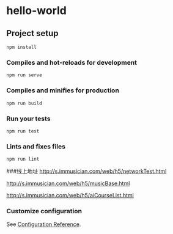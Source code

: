 # hello-world

## Project setup
```
npm install
```

### Compiles and hot-reloads for development
```
npm run serve
```

### Compiles and minifies for production
```
npm run build
```

### Run your tests
```
npm run test
```

### Lints and fixes files
```
npm run lint
```
###线上地址
http://s.immusician.com/web/h5/networkTest.html

http://s.immusician.com/web/h5/musicBase.html

http://s.immusician.com/web/h5/aiCourseList.html
### Customize configuration
See [Configuration Reference](https://cli.vuejs.org/config/).
